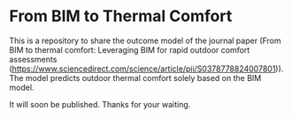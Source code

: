 # From BIM to Thermal Comfort

This is a repository to share the outcome model of the journal paper (From BIM to thermal comfort: Leveraging BIM for rapid outdoor comfort assessments (https://www.sciencedirect.com/science/article/pii/S0378778824007801)). The model predicts outdoor thermal comfort solely based on the BIM model.

It will soon be published.
Thanks for your waiting.
